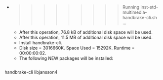 * >>>>>>>>> Running inst-std-multimedia-handbrake-cli.sh ...
  * After this operation, 76.8 kB of additional disk space will be used.
  * After this operation, 11.5 MB of additional disk space will be used.
  * Install handbrake-cli.
  * Disk size = 3016660K. Space Used = 15292K. Runtime = 00:00:00:02.
  * The following NEW packages will be installed:
  ```bash
handbrake-cli libjansson4
  ```
